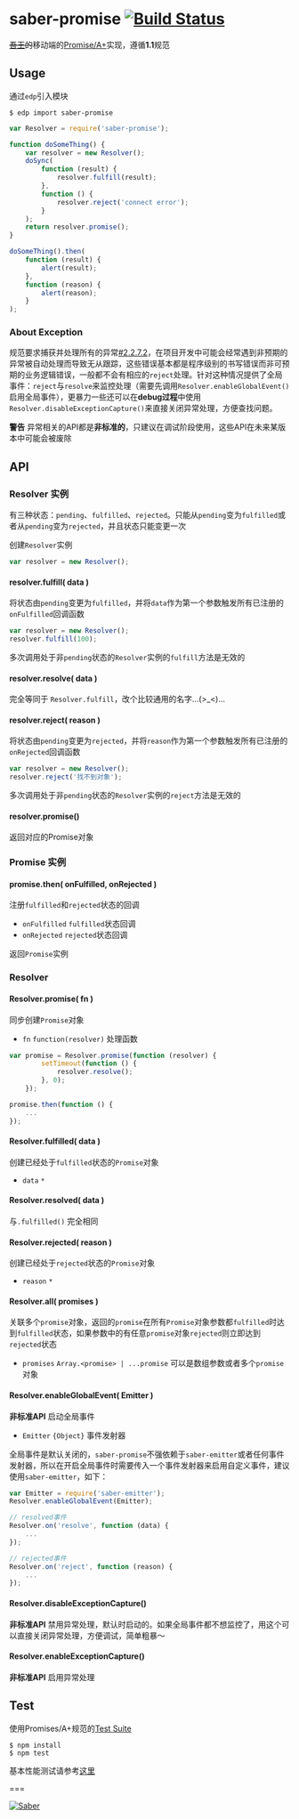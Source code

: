# saber-promise [![Build Status](https://travis-ci.org/ecomfe/saber-promise.png)](https://travis-ci.org/ecomfe/saber-promise)

<del><a href="http://baike.baidu.com/view/8420590.htm" target="_blank">吾王</a>的</del>移动端的[Promise/A+](http://promises-aplus.github.io/promises-spec/)实现，遵循**1.1**规范

## Usage

通过`edp`引入模块

    $ edp import saber-promise

```javascript
var Resolver = require('saber-promise');

function doSomeThing() {
    var resolver = new Resolver();
    doSync(
        function (result) {
            resolver.fulfill(result);
        },
        function () {
            resolver.reject('connect error');
        }
    );
    return resolver.promise();
}

doSomeThing().then(
    function (result) {
        alert(result);
    },
    function (reason) {
        alert(reason);
    }
);
```

### About Exception

规范要求捕获并处理所有的异常[#2.2.7.2](http://promisesaplus.com/#point-50)，在项目开发中可能会经常遇到非预期的异常被自动处理而导致无从跟踪，这些错误基本都是程序级别的书写错误而非可预期的业务逻辑错误，一般都不会有相应的`reject`处理。针对这种情况提供了全局事件：`reject`与`resolve`来监控处理（需要先调用`Resolver.enableGlobalEvent()`启用全局事件），更暴力一些还可以在**debug过程**中使用`Resolver.disableExceptionCapture()`来直接关闭异常处理，方便查找问题。

**警告** 异常相关的API都是**非标准的**，只建议在调试阶段使用，这些API在未来某版本中可能会被废除

## API

### Resolver 实例

有三种状态：`pending`、`fulfilled`、`rejected`。只能从`pending`变为`fulfilled`或者从`pending`变为`rejected`，并且状态只能变更一次

创建`Resolver`实例

```javascript
var resolver = new Resolver();
```

#### resolver.fulfill( data )

将状态由`pending`变更为`fulfilled`，并将`data`作为第一个参数触发所有已注册的`onFulfilled`回调函数

```javascript
var resolver = new Resolver();
resolver.fulfill(100);
```


多次调用处于非`pending`状态的`Resolver`实例的`fulfill`方法是无效的

#### resolver.resolve( data )

完全等同于 `Resolver.fulfill`，改个比较通用的名字...(&gt;_&lt;)...

#### resolver.reject( reason )

将状态由`pending`变更为`rejected`，并将`reason`作为第一个参数触发所有已注册的`onRejected`回调函数

```javascript
var resolver = new Resolver();
resolver.reject('找不到对象');
```

多次调用处于非`pending`状态的`Resolver`实例的`reject`方法是无效的

#### resolver.promise()

返回对应的Promise对象

### Promise 实例

#### promise.then( onFulfilled, onRejected )

注册`fulfilled`和`rejected`状态的回调

* `onFulfilled` `fulfilled`状态回调
* `onRejected` `rejected`状态回调

返回`Promise`实例

### Resolver

#### Resolver.promise( fn )

同步创建`Promise`对象

* `fn` `function(resolver)` 处理函数

```javascript
var promise = Resolver.promise(function (resolver) {
        setTimeout(function () {
            resolver.resolve();
        }, 0);
    });

promise.then(function () {
    ...
});
```

#### Resolver.fulfilled( data )

创建已经处于`fulfilled`状态的`Promise`对象

* `data` `*`

#### Resolver.resolved( data )

与`.fulfilled()` 完全相同

#### Resolver.rejected( reason )

创建已经处于`rejected`状态的`Promise`对象

* `reason` `*`

#### Resolver.all( promises )

关联多个`promise`对象，返回的`promise`在所有`Promise`对象参数都`fulfilled`时达到`fulfilled`状态，如果参数中的有任意`promise`对象`rejected`则立即达到`rejected`状态

* `promises` `Array.<promise> | ...promise` 可以是数组参数或者多个`promise`对象

#### Resolver.enableGlobalEvent( Emitter )

**非标准API** 启动全局事件

* `Emitter` `{Object}` 事件发射器

全局事件是默认关闭的，`saber-promise`不强依赖于`saber-emitter`或者任何事件发射器，所以在开启全局事件时需要传入一个事件发射器来启用自定义事件，建议使用`saber-emitter`，如下：

```javascript
var Emitter = require('saber-emitter');
Resolver.enableGlobalEvent(Emitter);

// resolved事件
Resolver.on('resolve', function (data) {
    ...
});

// rejected事件
Resolver.on('reject', function (reason) {
    ...
});
```

#### Resolver.disableExceptionCapture()

**非标准API** 禁用异常处理，默认时启动的。如果全局事件都不想监控了，用这个可以直接关闭异常处理，方便调试，简单粗暴～

#### Resolver.enableExceptionCapture()

**非标准API** 启用异常处理

## Test

使用Promises/A+规范的[Test Suite](https://github.com/promises-aplus/promises-tests)

    $ npm install
    $ npm test

基本性能测试请参考[这里](https://github.com/treelite/promise-perf-tests)

===

[![Saber](https://f.cloud.github.com/assets/157338/1485433/aeb5c72a-4714-11e3-87ae-7ef8ae66e605.png)](http://ecomfe.github.io/saber/)
